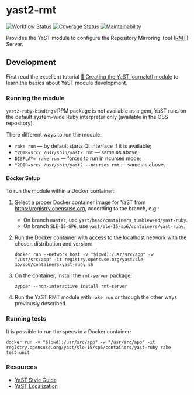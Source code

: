 # yast2-rmt

[![Workflow Status](https://github.com/yast/yast-rmt/workflows/CI/badge.svg?branch=master)](
https://github.com/yast/yast-rmt/actions?query=branch%3Amaster)
[![Coverage Status](https://coveralls.io/repos/github/SUSE/yast2-rmt/badge.svg?branch=master)](https://coveralls.io/github/SUSE/yast2-rmt?branch=master)
[![Maintainability](https://api.codeclimate.com/v1/badges/672b5ba57176d8b4be53/maintainability)](https://codeclimate.com/github/SUSE/yast2-rmt/maintainability)

Provides the YaST module to configure the Repository Mirroring Tool ([RMT](https://github.com/SUSE/rmt)) Server.

## Development

First read the excellent tutorial [:green_book: Creating the YaST journalctl module](http://yast.opensuse.org/yast-journalctl-tutorial/) to learn the basics about YaST module development.

### Running the module

`yast2-ruby-bindings` RPM package is not available as a gem, YaST runs on the default system-wide Ruby interpreter only (available in the OSS repository).

There different ways to run the module:

* `rake run` — by default starts Qt interface if it is available;
* `Y2DIR=src/ /usr/sbin/yast2 rmt` — same as above;
* `DISPLAY= rake run` — forces to run in ncurses mode;
* `Y2DIR=src/ /usr/sbin/yast2 --ncurses rmt` — same as above.

#### Docker Setup

To run the module within a Docker container:

1. Select a proper Docker container image for YaST from https://registry.opensuse.org, according to the branch, e.g.:

   * On branch `master`, use `yast/head/containers_tumbleweed/yast-ruby`.
   * On branch `SLE-15-SP6`, use `yast/sle-15/sp6/containers/yast-ruby`.

2. Run the Docker container with access to the localhost network with the chosen distribution and version:

   ```shell
   docker run --network host -v "$(pwd):/usr/src/app" -w "/usr/src/app" -it registry.opensuse.org/yast/sle-15/sp6/containers/yast-ruby sh
   ```

3. On the container, install the `rmt-server` package:

   ```shell
   zypper --non-interactive install rmt-server
   ```

4. Run the YaST RMT module with `rake run` or through the other ways previously described.

### Running tests

It is possible to run the specs in a Docker container:

```shell
docker run -v "$(pwd):/usr/src/app" -w "/usr/src/app" -it registry.opensuse.org/yast/sle-15/sp6/containers/yast-ruby rake test:unit
```

### Resources

- [YaST Style Guide](https://en.opensuse.org/openSUSE:YaST_style_guide)
- [YaST Localization](https://yastgithubio.readthedocs.io/en/latest/localization/)
